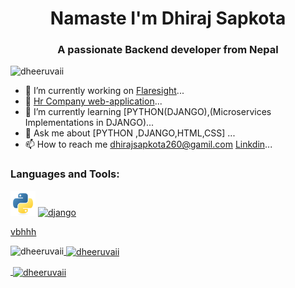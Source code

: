 <h1 align="center"> Namaste I'm Dhiraj Sapkota <h3 align="center">A passionate Backend developer from Nepal
</h1

<p align="left"> <img src="https://komarev.com/ghpvc/?username=dheeruvaii&label=Profile%20views&color=0e75b6&style=flat" alt="dheeruvaii" /> </p>

- 🔭 I’m currently working on [Flaresight](https://enterleaf.com/)...
- 🔭 [Hr Company web-application](https://rightpathhr.com/)...
- 🌱 I’m currently learning [PYTHON(DJANGO),(Microservices Implementations in DJANGO)...
- 💬 Ask me about  [PYTHON ,DJANGO,HTML,CSS] ...
- 📫 How to reach me [dhirajsapkota260@gamil.com](https://mail.google.com/mail/u/0/#inbox) [Linkdin](https://www.linkedin.com/in/dhiraj-sapkota/)...

<h3 align="left">Languages and Tools:</h3>
<p target="_blank" rel="noreferrer"><img src="https://raw.githubusercontent.com/devicons/devicon/master/icons/python/python-original.svg" alt="python" width="40" height="40"/> </a> <a href="https://pytorch.org/" target="_blank" rel="noreferrer"> <img src="https://cdn.worldvectorlogo.com/logos/django.svg" alt="django" width="40" height="40"/>
 </p>

vbhhh
<p><img align="left" src="https://github-readme-stats.vercel.app/api/top-langs?username=dheeruvaii&show_icons=true&locale=en&layout=compact" alt="dheeruvaii" /></p>
<p>&nbsp;<img align="center" src="https://github-readme-stats.vercel.app/api?username=dheeruvaii&show_icons=true&locale=en" alt="dheeruvaii" /></p>

<p>&nbsp;<img align="center" src="https://github-readme-streak-stats.herokuapp.com/?user=dheeruvaii&" alt="dheeruvaii" /></p>

